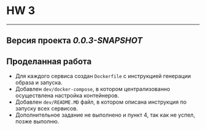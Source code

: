 # HW 3
___

## Версия проекта _0.0.3-SNAPSHOT_

## Проделанная работа
* Для каждого сервиса создан `Dockerfile` с инструкцией генерации образа и запуска.
* Добавлен `dev/docker-compose`, в котором централизованно осуществлена настройка контейнеров.
* Добавлен `dev/README.MD` файл, в котором описана инструкция по запуску всех сервисов.
* Дополнительное задание не выполнено и пункт 4, так как не успел, позже выполню.

